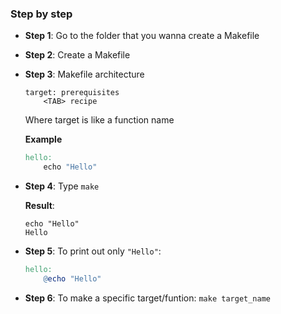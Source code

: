 ### Step by step

* **Step 1**: Go to the folder that you wanna create a Makefile
* **Step 2**: Create a Makefile
* **Step 3**: Makefile architecture

    ```
    target: prerequisites
        <TAB> recipe
    ```    
    Where target is like a function name

    **Example**

    ```Makefile
    hello:
	    echo "Hello"
    ```
* **Step 4**: Type ``make``

    **Result**: 

    ```
    echo "Hello"
    Hello
    ```

* **Step 5**: To print out only ``"Hello"``: 

    ```Makefile
    hello:
	    @echo "Hello"
    ```

* **Step 6**: To make a specific target/funtion: ``make target_name``